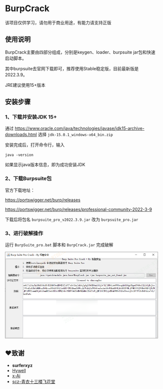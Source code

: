 # BurpCrack
该项目仅供学习，请勿用于商业用途，有能力请支持正版

## 使用说明

BurpCrack主要由四部分组成，分别是keygen、loader、burpsuite jar包和快速启动脚本。

其中burpsuite去官网下载即可，推荐使用Stable稳定版，目前最新版是 2022.3.9。

JRE建议使用15+版本

## 安装步骤

### 1、下载并安装JDK 15+

通过 https://www.oracle.com/java/technologies/javase/jdk15-archive-downloads.html
选择 `jdk-15.0.1_windows-x64_bin.zip`

安装完成后，打开命令行，输入 

`java -version`

如果显示java版本信息，即为成功安装JDK

### 2、下载Burpsuite包

官方下载地址：

https://portswigger.net/burp/releases

https://portswigger.net/burp/releases/professional-community-2022-3-9

下载后将包名 `burpsuite_pro_v2022.3.9.jar` 改为 `burpsuite_pro.jar`

### 3、进行破解操作

运行 `BurpSuite_pro.bat` 脚本和 `BurpCrack.jar` 完成破解

![image](img/image.png)

## ❤️致谢

- **surferxyz** 
- <a href="https://github.com/Hywell">Hywell</a> 
- <a href="https://github.com/x-Ai/BurpSuite">x-Ai</a> 
- <a href="https://mp.weixin.qq.com/s/4KXxKdnPeWqsEsylObhg8w">scz-青衣十三楼飞花堂</a> 
